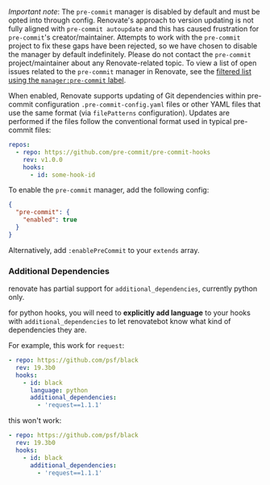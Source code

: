_Important note_: The `pre-commit` manager is disabled by default and must be opted into through config.
Renovate's approach to version updating is not fully aligned with `pre-commit autoupdate` and this has caused frustration for `pre-commit`'s creator/maintainer.
Attempts to work with the `pre-commit` project to fix these gaps have been rejected, so we have chosen to disable the manager by default indefinitely.
Please do not contact the `pre-commit` project/maintainer about any Renovate-related topic.
To view a list of open issues related to the `pre-commit` manager in Renovate, see the [filtered list using the `manager:pre-commit` label](https://github.com/renovatebot/renovate/issues?q=is%3Aissue+is%3Aopen+sort%3Aupdated-desc+label%3Amanager%3Apre-commit).

When enabled, Renovate supports updating of Git dependencies within pre-commit configuration `.pre-commit-config.yaml` files or other YAML files that use the same format (via `filePatterns` configuration).
Updates are performed if the files follow the conventional format used in typical pre-commit files:

```yaml
repos:
  - repo: https://github.com/pre-commit/pre-commit-hooks
    rev: v1.0.0
    hooks:
      - id: some-hook-id
```

To enable the `pre-commit` manager, add the following config:

```json
{
  "pre-commit": {
    "enabled": true
  }
}
```

Alternatively, add `:enablePreCommit` to your `extends` array.

### Additional Dependencies

renovate has partial support for `additional_dependencies`, currently python only.

for python hooks, you will need to **explicitly add language** to your hooks with `additional_dependencies`
to let renovatebot know what kind of dependencies they are.

For example, this work for `request`:

```yaml
- repo: https://github.com/psf/black
  rev: 19.3b0
  hooks:
    - id: black
      language: python
      additional_dependencies:
        - 'request==1.1.1'
```

this won't work:

```yaml
- repo: https://github.com/psf/black
  rev: 19.3b0
  hooks:
    - id: black
      additional_dependencies:
        - 'request==1.1.1'
```
